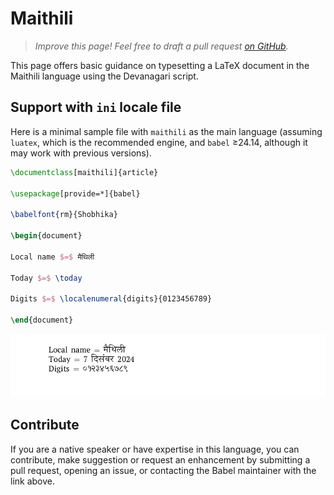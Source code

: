 # Maithili

<blockquote>
  <p><em>Improve this page! Feel free to draft a pull request <a href="https://github.com/latex3/babel/tree/docs/docs">on GitHub</a>.</em></p>
</blockquote>

This page offers basic guidance on typesetting a LaTeX document in the
Maithili language using the Devanagari script.

## Support with `ini` locale file

Here is a minimal sample file with `maithili` as the main language
(assuming `luatex`, which is the recommended engine, and `babel` ≥24.14,
although it may work with previous versions).

```tex
\documentclass[maithili]{article}

\usepackage[provide=*]{babel}

\babelfont{rm}{Shobhika}

\begin{document}

Local name $=$ मैथिली

Today $=$ \today

Digits $=$ \localenumeral{digits}{0123456789}

\end{document}
```

![](../media/locale-maithili.png)

## Contribute

If you are a native speaker or have expertise in this language, you can
contribute, make suggestion or request an enhancement by submitting a
pull request, opening an issue, or contacting the Babel maintainer with
the link above.